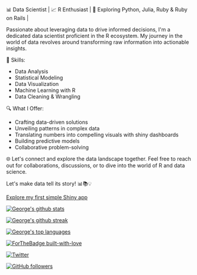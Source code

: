 📊 Data Scientist | 📈 R Enthusiast | 🧪 Exploring Python, Julia, Ruby & Ruby on Rails |

Passionate about leveraging data to drive informed decisions, I'm a dedicated data scientist proficient in the R ecosystem. My journey in the world of data revolves around transforming raw information into actionable insights.

🔬 Skills:

* Data Analysis
* Statistical Modeling
* Data Visualization
* Machine Learning with R
* Data Cleaning & Wrangling

🔍 What I Offer:

* Crafting data-driven solutions
* Unveiling patterns in complex data
* Translating numbers into compelling visuals with shiny dashboards 
* Building predictive models
* Collaborative problem-solving

🌐 Let's connect and explore the data landscape together. Feel free to reach out for collaborations, discussions, or to dive into the world of R and data science.

Let's make data tell its story! 📊📚💡

[Explore my first simple Shiny app](https://gmwangi.shinyapps.io/DairySalesAnalysisV1/)

[![George's github stats](https://github-readme-stats.vercel.app/api?username=mwangi-george&theme=orange-green)](https://github.com/mwangi-george/Statistical-Analysis)

[![George\'s github streak](https://github-readme-streak-stats.herokuapp.com/?user=mwangi-george&theme=orange-green)](https://github.com/mwangi-george/Statistical-Analysis)

[![George\'s top languages](https://github-readme-stats.vercel.app/api/top-langs/?username=mwangi-george&theme=orange-green)](https://github.com/mwangi-george/Statistical-Analysis)

[![ForTheBadge built-with-love](http://ForTheBadge.com/images/badges/built-with-love.svg)](https://GitHub.com/mwangi-george/)

[![Twitter](https://badgen.net/badge/icon/twitter?icon=twitter&label)](https://twitter.com/mwangi__george)

[![GitHub followers](https://img.shields.io/github/followers/mwangi-george.svg?style=social&label=Follow&maxAge=2592000)](https://github.com/mwangi-george?tab=followers)

